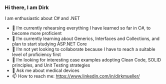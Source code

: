 ### Hi there, I am Dirk

I am enthusiastic about C# and .NET
- 🔭 I’m currently rehearsing everything I have learned so far in C#, to become more proficient
- 🌱 I’m currently learning about Generics, Interfaces and Collections, and plan to start studying ASP.NET Core
- 👯 I’m not yet looking to collaborate because I have to reach a suitable level of proficiency first
- 🤔 I’m looking for interesting case examples adopting Clean Code, SOLID principles, and Unit Testing strategies
- 💬 Ask me about medical devices
- 📫 How to reach me: https://www.linkedin.com/in/dirkmueller/
